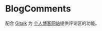 # BlogComments

配合 [Gitalk](https://github.com/gitalk/gitalk/)  为 [个人博客网站](https://miaobingyi.com/)提供评论区的功能。
